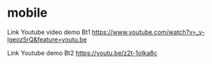# mobile
Link Youtube video demo Bt1
https://www.youtube.com/watch?v=_y-lgeoz5rQ&feature=youtu.be

Link Youtube demo Bt2
https://youtu.be/z2t-1oIka8c
